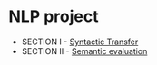 # NLP project
- SECTION I - [Syntactic Transfer](/Translation)
- SECTION II - [Semantic evaluation](/DiCaro)